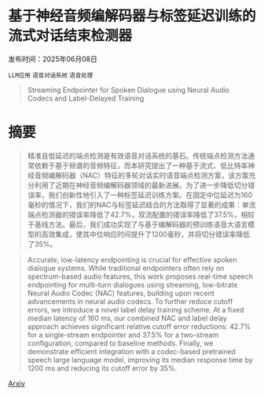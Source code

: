 # 基于神经音频编解码器与标签延迟训练的流式对话结束检测器

发布时间：2025年06月08日

`LLM应用` `语音对话系统` `语音处理`

> Streaming Endpointer for Spoken Dialogue using Neural Audio Codecs and Label-Delayed Training

# 摘要

> 精准且低延迟的端点检测是有效语音对话系统的基石。传统端点检测方法通常依赖于基于频谱的音频特征，而本研究提出了一种基于流式、低比特率神经音频编解码器（NAC）特征的多轮对话实时语音端点检测方案，该方案充分利用了近期在神经音频编解码器领域的最新进展。为了进一步降低切分错误率，我们创新性地引入了一种标签延迟训练方案。在固定中位延迟为160毫秒的情况下，我们的NAC与标签延迟结合的方法取得了显著的成果：单流端点检测器的错误率降低了42.7%，双流配置的错误率降低了37.5%，相较于基线方法。最后，我们成功实现了与基于编解码器的预训练语音大语言模型的高效集成，使其中位响应时间提升了1200毫秒，并将切分错误率降低了35%。

> Accurate, low-latency endpointing is crucial for effective spoken dialogue systems. While traditional endpointers often rely on spectrum-based audio features, this work proposes real-time speech endpointing for multi-turn dialogues using streaming, low-bitrate Neural Audio Codec (NAC) features, building upon recent advancements in neural audio codecs. To further reduce cutoff errors, we introduce a novel label delay training scheme. At a fixed median latency of 160 ms, our combined NAC and label delay approach achieves significant relative cutoff error reductions: 42.7% for a single-stream endpointer and 37.5% for a two-stream configuration, compared to baseline methods. Finally, we demonstrate efficient integration with a codec-based pretrained speech large language model, improving its median response time by 1200 ms and reducing its cutoff error by 35%.

[Arxiv](https://arxiv.org/abs/2506.07081)